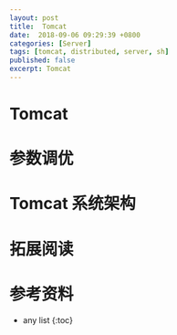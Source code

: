 ```yaml
---
layout: post
title:  Tomcat
date:  2018-09-06 09:29:39 +0800
categories: [Server]
tags: [tomcat, distributed, server, sh]
published: false
excerpt: Tomcat
---
```


# Tomcat

# 参数调优

# Tomcat 系统架构

# 拓展阅读

# 参考资料

* any list
{:toc}